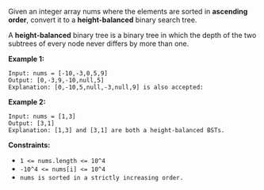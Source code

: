 Given an integer array nums where the elements are sorted in **ascending order**, convert it to a **height-balanced** binary search tree.

A **height-balanced** binary tree is a binary tree in which the depth of the two subtrees of every node never differs by more than one.

**Example 1:**

```
Input: nums = [-10,-3,0,5,9]
Output: [0,-3,9,-10,null,5]
Explanation: [0,-10,5,null,-3,null,9] is also accepted:
```

**Example 2:**

```
Input: nums = [1,3]
Output: [3,1]
Explanation: [1,3] and [3,1] are both a height-balanced BSTs.
```

**Constraints:**

- `1 <= nums.length <= 10^4`
- `-10^4 <= nums[i] <= 10^4`
- `nums is sorted in a strictly increasing order.`
